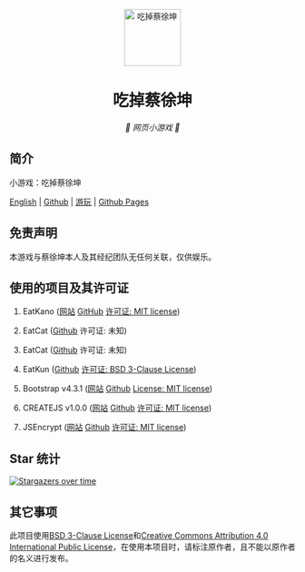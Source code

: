 <p align="center">
  <a href="https://chicxk.pages.dev/gai1/"><img src="favicon.ico" width="100" height="100" alt="吃掉蔡徐坤"></a>
</p>
<div align="center">

# 吃掉蔡徐坤

_🦌 网页小游戏 🥛_

</div>


## 简介

小游戏：吃掉蔡徐坤

[English](README_EN.md)
|
[Github](https://github.com/fgfobdpqjs)
|
[游玩](https://chicxk.pages.dev/gai1/)
|
[Github Pages](https://fgfobdpqjs.github.io/EatKunGai1/)

## 免责声明

本游戏与蔡徐坤本人及其经纪团队无任何关联，仅供娱乐。

## 使用的项目及其许可证

1. EatKano ([网站](https://xingye.me/game/eatkano) [GitHub](https://github.com/arcxingye/EatKano) [许可证: MIT license](https://raw.githubusercontent.com/arcxingye/EatKano/refs/heads/main/LICENSE))

2. EatCat ([Github](https://github.com/122440367/eatcat) 许可证: 未知)

3. EatCat ([Github](https://github.com/Webpage-gh/eatcat) 许可证: 未知)

4. EatKun ([Github](https://github.com/fgfobdpqjs/EatKun) [许可证: BSD 3-Clause License](https://raw.githubusercontent.com/fgfobdpqjs/EatKun/refs/heads/main/LICENSE))

5. Bootstrap v4.3.1 ([网站](https://getbootstrap.com/) [Github](https://github.com/twbs/bootstrap/releases/v4.3.1) [License: MIT license](https://raw.githubusercontent.com/twbs/bootstrap/refs/heads/main/LICENSE))

6. CREATEJS v1.0.0 ([网站](http://createjs.com/) [Github](https://github.com/CreateJS/CreateJS) [许可证: MIT license](https://raw.githubusercontent.com/CreateJS/CreateJS/refs/heads/master/LICENSE))

7. JSEncrypt ([网站](https://travistidwell.com/jsencrypt) [Github](https://github.com/travist/jsencrypt) [许可证: MIT license](https://raw.githubusercontent.com/travist/jsencrypt/refs/heads/master/LICENSE.txt))

## Star 统计

[![Stargazers over time](https://starchart.cc/fgfobdpqjs/EatKunGai1.svg?variant=adaptive)](https://starchart.cc/fgfobdpqjs/EatKunGai1)

## 其它事项

此项目使用[BSD 3-Clause License](https://raw.githubusercontent.com/fgfobdpqjs/EatKun/refs/heads/main/LICENSE-code)和[Creative Commons Attribution 4.0 International Public License](https://raw.githubusercontent.com/fgfobdpqjs/EatKun/refs/heads/main/LICENSE-text)，在使用本项目时，请标注原作者，且不能以原作者的名义进行发布。
